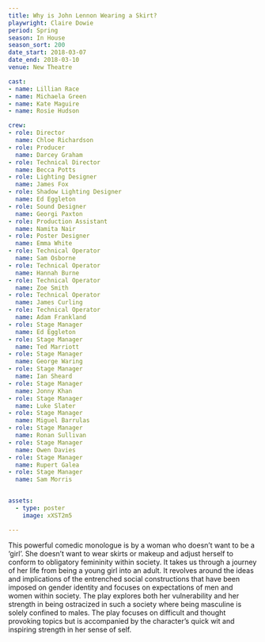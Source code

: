```yaml
---
title: Why is John Lennon Wearing a Skirt?
playwright: Claire Dowie
period: Spring
season: In House
season_sort: 200
date_start: 2018-03-07
date_end: 2018-03-10
venue: New Theatre

cast:
- name: Lillian Race
- name: Michaela Green
- name: Kate Maguire
- name: Rosie Hudson

crew:
- role: Director
  name: Chloe Richardson
- role: Producer
  name: Darcey Graham
- role: Technical Director
  name: Becca Potts
- role: Lighting Designer
  name: James Fox
- role: Shadow Lighting Designer
  name: Ed Eggleton
- role: Sound Designer
  name: Georgi Paxton
- role: Production Assistant
  name: Namita Nair
- role: Poster Designer
  name: Emma White
- role: Technical Operator
  name: Sam Osborne
- role: Technical Operator
  name: Hannah Burne
- role: Technical Operator
  name: Zoe Smith
- role: Technical Operator
  name: James Curling
- role: Technical Operator
  name: Adam Frankland
- role: Stage Manager
  name: Ed Eggleton
- role: Stage Manager
  name: Ted Marriott
- role: Stage Manager
  name: George Waring
- role: Stage Manager
  name: Ian Sheard
- role: Stage Manager
  name: Jonny Khan
- role: Stage Manager
  name: Luke Slater
- role: Stage Manager
  name: Miguel Barrulas
- role: Stage Manager
  name: Ronan Sullivan
- role: Stage Manager
  name: Owen Davies
- role: Stage Manager
  name: Rupert Galea
- role: Stage Manager
  name: Sam Morris


assets:
  - type: poster
    image: xXST2m5

---
```


This powerful comedic monologue is by a woman who doesn’t want to be a ‘girl’. She doesn’t want to wear skirts or makeup and adjust herself to conform to obligatory femininity within society. It takes us through a journey of her life from being a young girl into an adult. It revolves around the ideas and implications of the entrenched social constructions that have been imposed on gender identity and focuses on expectations of men and women within society. The play explores both her vulnerability and her strength in being ostracized in such a society where being masculine is solely confined to males. The play focuses on difficult and thought provoking topics but is accompanied by the character’s quick wit and inspiring strength in her sense of self.
